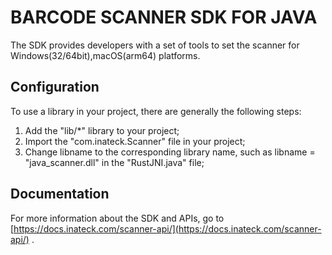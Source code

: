# BARCODE SCANNER SDK FOR JAVA
The SDK provides developers with a set of tools to set the scanner for Windows(32/64bit),macOS(arm64) platforms.

## Configuration
To use a library in your project, there are generally the following steps:
1. Add the "lib/*" library to your project;
2. Import the "com.inateck.Scanner" file in your project;
3. Change libname to the corresponding library name, such as libname = "java_scanner.dll" in the "RustJNI.java" file;


## Documentation
For more information about the SDK and APIs, go to [https://docs.inateck.com/scanner-api/](https://docs.inateck.com/scanner-api/) .
